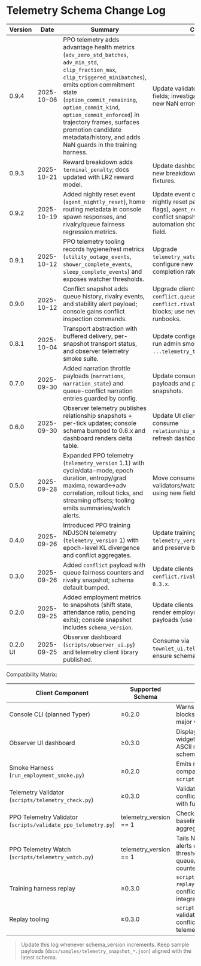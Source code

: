 # Telemetry Schema Change Log

| Version | Date | Summary | Consumer Actions |
| --- | --- | --- | --- |
| 0.9.4 | 2025-10-06 | PPO telemetry adds advantage health metrics (`adv_zero_std_batches`, `adv_min_std`, `clip_fraction_max`, `clip_triggered_minibatches`), emits option commitment state (`option_commit_remaining`, `option_commit_kind`, `option_commit_enforced`) in trajectory frames, surfaces promotion candidate metadata/history, and adds NaN guards in the training harness. | Update validators/watchers to expect new fields; investigate logs if harness raises the new NaN errors. |
| 0.9.3 | 2025-10-21 | Reward breakdown adds `terminal_penalty`; docs updated with LR2 reward model. | Update dashboards/watchers to tolerate the new breakdown key; refresh local schema fixtures. |
| 0.9.2 | 2025-10-19 | Added nightly reset event (`agent_nightly_reset`), home routing metadata in console spawn responses, and rivalry/queue fairness regression metrics. | Update event consumers/watchers to handle nightly reset payload (`home_position`, `moved` flags), `agent_respawn.original_agent_id`, and conflict snapshot rivalry history; console automation should persist new `home_position` field. |
| 0.9.1 | 2025-10-12 | PPO telemetry tooling records hygiene/rest metrics (`utility_outage_events`, `shower_complete_events`, `sleep_complete_events`) and exposes watcher thresholds. | Upgrade `telemetry_watch.py`/`telemetry_summary.py`; configure new flags for hygiene outages and completion rates. |
| 0.9.0 | 2025-10-12 | Conflict snapshot adds queue history, rivalry events, and stability alert payload; console gains conflict inspection commands. | Upgrade clients to schema prefix 0.9, parse `conflict.queue_history`, `conflict.rivalry_events`, and `stability` blocks; use new console commands for ops runbooks. |
| 0.8.1 | 2025-10-04 | Transport abstraction with buffered delivery, per-snapshot transport status, and observer telemetry smoke suite. | Update configs to set `telemetry.transport`, run admin smoke command (`pytest ...telemetry_transport.py`). |
| 0.7.0 | 2025-09-30 | Added narration throttle payloads (`narrations`, `narration_state`) and queue-conflict narration entries guarded by config. | Update consumers to read optional narration payloads and persist narration state in snapshots. |
| 0.6.0 | 2025-09-30 | Observer telemetry publishes relationship snapshots + per-tick updates; console schema bumped to 0.6.x and dashboard renders delta table. | Update UI clients to schema prefix 0.6, consume `relationship_snapshot`/`relationship_updates`, refresh dashboards and docs. |
| 0.5.0 | 2025-09-28 | Expanded PPO telemetry (`telemetry_version` 1.1) with cycle/data-mode, epoch duration, entropy/grad maxima, reward↔adv correlation, rollout ticks, and streaming offsets; tooling emits summaries/watch alerts. | Move consumers to v1.1 schema; update validators/watchers; regenerate dashboards using new fields. |
| 0.4.0 | 2025-09-26 | Introduced PPO training NDJSON telemetry (`telemetry_version` 1) with epoch-level KL divergence and conflict aggregates. | Update training log consumers to read `telemetry_version`, handle `kl_divergence`, and preserve baseline/conflict fields. |
| 0.3.0 | 2025-09-26 | Added `conflict` payload with queue fairness counters and rivalry snapshot; schema default bumped. | Update clients to use `conflict.queues` and `conflict.rivalry`; ensure schema prefix `0.3.x`. |
| 0.2.0 | 2025-09-25 | Added employment metrics to snapshots (shift state, attendance ratio, pending exits); console snapshot includes `schema_version`. | Update clients to respect `schema_version`, render employment KPIs, and validate payloads (use `scripts/telemetry_check.py`). |
| 0.2.0 UI | 2025-09-25 | Observer dashboard (`scripts/observer_ui.py`) and telemetry client library published. | Consume via `townlet_ui.telemetry.TelemetryClient`; ensure schema prefix `0.2.x`. |

Compatibility Matrix:

| Client Component | Supported Schema | Notes |
| --- | --- | --- |
| Console CLI (planned Typer) | ≥0.2.0 | Warns on newer schemas; blocks on unsupported major versions. |
| Observer UI dashboard | ≥0.3.0 | Displays employment widgets, conflict panel, ASCII map; warns on newer schemas. |
| Smoke Harness (`run_employment_smoke.py`) | ≥0.2.0 | Emits metrics payload compatible with `scripts/telemetry_check.py`. |
| Telemetry Validator (`scripts/telemetry_check.py`) | ≥0.3.0 | Validates employment and conflict payloads; extend with future schema entries. |
| PPO Telemetry Validator (`scripts/validate_ppo_telemetry.py`) | telemetry_version == 1 | Checks NDJSON schema, baseline drift, and conflict aggregates. |
| PPO Telemetry Watch (`scripts/telemetry_watch.py`) | telemetry_version == 1 | Tails NDJSON logs and alerts on KL/loss/gradient thresholds plus queue/social/hygiene counters. |
| Training harness replay | ≥0.3.0 | `scripts/run_training.py --replay-manifest` verifies conflict batches before PPO integration. |
| Replay tooling | ≥0.3.0 | `scripts/run_replay.py` validates observation conflict features and telemetry samples. |

> Update this log whenever schema_version increments. Keep sample payloads (`docs/samples/telemetry_snapshot_*.json`) aligned with the latest schema.
